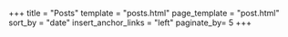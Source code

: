 +++
title = "Posts"
template = "posts.html"
page_template = "post.html"
sort_by = "date"
insert_anchor_links = "left"
paginate_by= 5
+++
